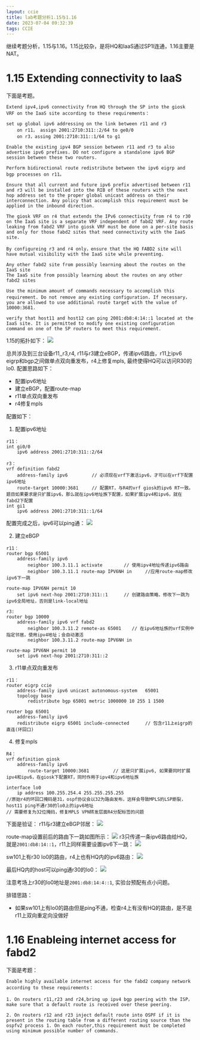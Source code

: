 ```yaml
---
layout: ccie
title: lab考题分析1.15与1.16
date: 2023-07-04 09:32:39
tags: CCIE
---
```


继续考题分析，1.15与1.16。1.15比较杂，是将HQ和IaaS通过SP1l连通，1.16主要是NAT。
<!--more-->

# 1.15  Extending connectivity to IaaS
下面是考题。
```
Extend ipv4,ipv6 connectivity from HQ through the SP into the giosk VRF on the IaaS site according to these requirements：

set up global ipv6 addressing on the link between r11 and r3
    on r11， assign 2001:2710:311::2/64 to ge0/0
    on r3，assing 2001:2710:311::1/64 to g1

Enable the existing ipv4 BGP session between r11 and r3 to also advertise ipv6 prefixes. DO not configure a standalone ipv6 BGP session between these two routers.

Perform bidirectional route redistribute between the ipv6 eigrp and bgp processes on r11。

Ensure that all current and future ipv6 prefix advertised between r11 and r3 will be installed into the RIB of these routers with the next hop address set to the proper global unicast address on their interconnection. Any policy that accomplish this requirement must be applied in the inbound direction.

The giosk VRF on r4 that extends the IPv6 connectivity from r4 to r30 on the IaaS site is a separate VRF independent of fabd2 VRF. Any route leaking from fabd2 VRF into giosk VRF must be done on a per-site basis and only for those fabd2 sites that need connectivity with the IaaS site.

By configureing r3 and r4 only，ensure that the HQ FABD2 site will have mutual visibility with the IaaS site while preventing.

Any other fabd2 site from possibly learning about the routes on the IaaS site
The IaaS site from possibly learning about the routes on any other fabd2 sites

Use the minimum amount of commands necessary to accomplish this requirement. Do not remove any existing configuration. If necessary，you are allowed to use additional route target with the value of 10000:3681.

verify that host11 and host12 can ping 2001:db8:4:14::1 located at the IaaS site. It is permitted to modify one existing configuration command on one of the SP routers to meet this requirement.
```

1.15的拓扑如下：
![](https://rancho333.github.io/pictures/lab_1.15.png)

总共涉及到三台设备r11,,r3,r4, r11与r3建立eBGP，传递ipv6路由，r11上ipv6 eigrp和bgp之间做单点双向重发布，r4上修复mpls, 最终使得HQ可以访问R30的lo0. 配置思路如下：
- 配置ipv6地址
- 建立eBGP，配置route-map
- r11单点双向重发布
- r4修复mpls

配置如下：
1. 配置ipv6地址
```
r11：
int gi0/0
    ipv6 address 2001:2710:311::2/64

r3：
vrf definition fabd2
    address-family ipv6         // 必须现在vrf下激活ipv6，才可以在vrf下配置ipv6地址
    route-target 10000:3681     // 配置RT，与R4的vrf giosk的ipv6 RT一致。题目如果要求是只扩展ipv6，那么就在ipv6地址族下配置，如果扩展ipv4和ipv6，就在fabd2下配置
int gi1
    ipv6 address 2001:2710:311::1/64    
```
配置完成之后，ipv6可以ping通：
![](https://rancho333.github.io/pictures/lab_1.15_ipv6_ping.png)

2. 建立eBGP
```
r11：
router bgp 65001
    address-family ipv6
        neighbor 100.3.11.1 activate        // 使用ipv4地址传递ipv6路由
        neighbor 100.3.11.1 route-map IPV6NH in     //应用route-map修改ipv6下一跳

route-map IPV6NH permit 10
    set ipv6 next-hop 2001:2710:311::1      // 创建路由策略，修改下一跳为ipv6全局地址，否则是link-local地址

r3:
router bgp 10000
    address-family ipv6 vrf fabd2  
        neighbor 100.3.11.2 remote-as 65001    // 在ipv6地址族的vrf实例中指定邻居，使用ipv4地址；会自动激活
        neighbor 100.3.11.2 route-map IPV6NH in

route-map IPV6NH permit 10
    set ipv6 next-hop 2001:2710:311::2
```

3. r11单点双向重发布
```
r11：
router eigrp ccie
    address-family ipv6 unicast autonomous-system   65001
    topology base
        redistribute bgp 65001 metric 1000000 10 255 1 1500

router bgp 65001
    address-family ipv6
    redistribute eigrp 65001 include-connected      // 包含r11上eigrp的直连(环回口)
```

4. 修复mpls
```
R4：
vrf definition giosk
    address-family ipv6 
        route-target 10000:3681         // 这是只扩展ipv6, 如果要同时扩展ipv4和ipv6，在giosk下配置RT，同时作用于ipv4和ipv6地址族

interface lo0
    ip address 100.255.254.4 255.255.255.255
//原始r4的环回口掩码是31，ospf协议会以32为路由发布，这样会导致MPLS的LSP断裂，host11 ping不通r30的lo0上的ipv6地址
// 需要修复为32位掩码，修复MPLS VPN转发层面R4分配标签的问题
```

下面是验证：
r11与r3建立eBGP邻居：
![](https://rancho333.github.io/pictures/lab_1.15_bgp_neighbor.png)

route-map设置前后的路由下一跳如图所示：
![](https://rancho333.github.io/pictures/lab_1.15_r11_route.png)
r3只传递一条ipv6路由给HQ，就是`2001:db8:14::1`，r11上同样需要设置ipv6下一跳：
![](https://rancho333.github.io/pictures/lab_1.15_r11_route.png)


sw101上有r30 lo0的路由，r4上也有HQ内的ipv6路由：
![](https://rancho333.github.io/pictures/lab_1.15_14_route.png)

最后HQ内的host可以ping通r30的lo0：
![](https://rancho333.github.io/pictures/lab_1.15_ping_r30.png)

注意考场上r30的lo0地址是`2001:db8:14:4::1`, 实验台预配有点小问题。

排错思路：
- 如果sw101上有lo0的路由但是ping不通，检查r4上有没有HQ的路由，是不是r11上双向重定向没做好

# 1.16 Enableing internet access for fabd2
下面是考题：
```
Enable highly available internet access for the fabd2 company network according to these requirements：

1. On routers r11,r23 and r24,bring up ipv4 bgp peering with the ISP，make sure that a default route is received over these peering.

2. On routers r12 and r23 inject default route into OSPF if it is present in the routing table from a different routing source than the ospfv2 process 1. On each router,this requirement must be completed using minimum possible number of commands.
```